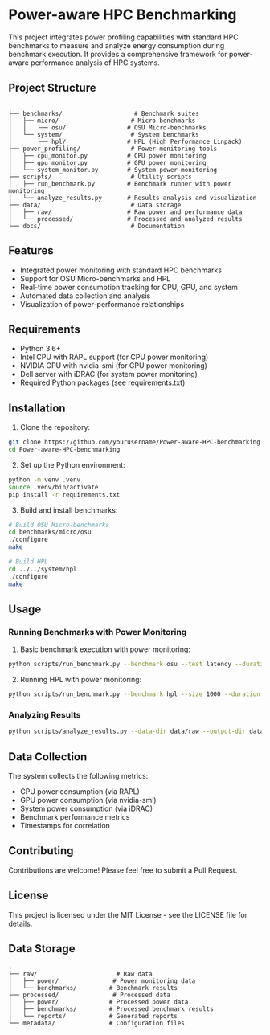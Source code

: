 # Power-aware HPC Benchmarking

This project integrates power profiling capabilities with standard HPC benchmarks to measure and analyze energy consumption during benchmark execution. It provides a comprehensive framework for power-aware performance analysis of HPC systems.

## Project Structure

```
.
├── benchmarks/                    # Benchmark suites
│   ├── micro/                    # Micro-benchmarks
│   │   └── osu/                 # OSU Micro-benchmarks
│   └── system/                   # System benchmarks
│       └── hpl/                 # HPL (High Performance Linpack)
├── power_profiling/              # Power monitoring tools
│   ├── cpu_monitor.py           # CPU power monitoring
│   ├── gpu_monitor.py           # GPU power monitoring
│   └── system_monitor.py        # System power monitoring
├── scripts/                      # Utility scripts
│   ├── run_benchmark.py         # Benchmark runner with power monitoring
│   └── analyze_results.py       # Results analysis and visualization
├── data/                         # Data storage
│   ├── raw/                     # Raw power and performance data
│   └── processed/               # Processed and analyzed results
└── docs/                         # Documentation
```

## Features

- Integrated power monitoring with standard HPC benchmarks
- Support for OSU Micro-benchmarks and HPL
- Real-time power consumption tracking for CPU, GPU, and system
- Automated data collection and analysis
- Visualization of power-performance relationships

## Requirements

- Python 3.6+
- Intel CPU with RAPL support (for CPU power monitoring)
- NVIDIA GPU with nvidia-smi (for GPU power monitoring)
- Dell server with iDRAC (for system power monitoring)
- Required Python packages (see requirements.txt)

## Installation

1. Clone the repository:
```bash
git clone https://github.com/yourusername/Power-aware-HPC-benchmarking.git
cd Power-aware-HPC-benchmarking
```

2. Set up the Python environment:
```bash
python -m venv .venv
source .venv/bin/activate
pip install -r requirements.txt
```

3. Build and install benchmarks:
```bash
# Build OSU Micro-benchmarks
cd benchmarks/micro/osu
./configure
make

# Build HPL
cd ../../system/hpl
./configure
make
```

## Usage

### Running Benchmarks with Power Monitoring

1. Basic benchmark execution with power monitoring:
```bash
python scripts/run_benchmark.py --benchmark osu --test latency --duration 60
```

2. Running HPL with power monitoring:
```bash
python scripts/run_benchmark.py --benchmark hpl --size 1000 --duration 300
```

### Analyzing Results

```bash
python scripts/analyze_results.py --data-dir data/raw --output-dir data/processed
```

## Data Collection

The system collects the following metrics:
- CPU power consumption (via RAPL)
- GPU power consumption (via nvidia-smi)
- System power consumption (via iDRAC)
- Benchmark performance metrics
- Timestamps for correlation

## Contributing

Contributions are welcome! Please feel free to submit a Pull Request.

## License

This project is licensed under the MIT License - see the LICENSE file for details.

## Data Storage

```
.
├── raw/                      # Raw data
│   ├── power/               # Power monitoring data
│   └── benchmarks/         # Benchmark results
├── processed/               # Processed data
│   ├── power/              # Processed power data
│   ├── benchmarks/         # Processed benchmark results
│   └── reports/            # Generated reports
└── metadata/               # Configuration files
```